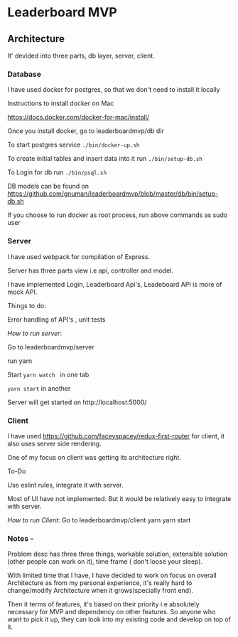 # Leaderboard MVP


## Architecture

It' devided into three parts, db layer, server, client.

### Database

I have used docker for postgres, so that we don't need to install it locally 

Instructions to install docker on Mac

https://docs.docker.com/docker-for-mac/install/

Once you install docker, go to leaderboardmvp/db dir

To start postgres service  `./bin/docker-up.sh`

To create initial tables and insert data into it run `./bin/setup-db.sh`

To Login for db run `./bin/psql.sh`

DB models can be found on https://github.com/gnuman/leaderboardmvp/blob/master/db/bin/setup-db.sh

If you choose to run docker as root process, run above commands as sudo user

### Server 

I have used webpack for compilation of Express.

Server has three parts view i.e api, controller and model.

I have implemented Login, Leaderboard Api's, Leadeboard API is more of mock API.

Things to do:

Error handling of API's , unit tests

*How to run server*:

Go to leaderboardmvp/server

run yarn

Start `yarn watch ` in one tab

`yarn start` in another 

Server will get started on http://localhost:5000/ 


### Client

I have used https://github.com/faceyspacey/redux-first-router for client, it also uses server side rendering.

One of my focus on client was getting its architecture right.

To-Do

Use eslint rules, integrate it with server.

Most of UI have not implemented. But it would be relatively easy to integrate with server.

*How to run Client*:
Go to leaderboardmvp/client
yarn
yarn start

### Notes -

Problem desc has three three things, workable solution, extensible solution (other people can work on it), time frame ( don't loose your sleep).

With limited time that I have, I have decided to work on focus on overall Architecture as from my personal experience, it's really hard to change/modify Architecture when it grows(specially front end). 
  
Then it terms of features, it's based on their priority i.e absolutely necessary for MVP and dependency on other features.
So anyone who want to pick it up, they can look into my existing code and develop on top of it.







